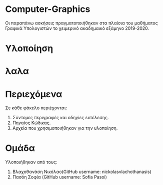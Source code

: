 # Computer-Graphics

Οι παραπάνω ασκήσεις πραγματοποιήθηκαν στα πλαίσια του μαθήματος Γραφικά Υπολογιστών
το χειμερινό ακαδημαικό εξάμηνο 2019-2020.

# Υλοποίηση 
  # λαλα

# Περιεχόμενα
Σε κάθε φάκελο περιέχονται:

  1. Σύντομες περιγραφές και οδηγίες εκτέλεσης.
  2. Πηγαίος Κώδικας.
  3. Αρχεία που χρησιμοποιήθηκαν για την υλοποίηση.

# Ομάδα
Υλοποιήθηκαν από τους:
  1. Βλαχοθανάση Νικόλαο(GitHub username: nickolasvlachothanasis)
  2. Πασόη Σοφία (GitHub username: Sofia Pasoi)
